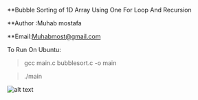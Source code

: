 **Bubble Sorting of 1D Array Using One For Loop And Recursion

**Author :Muhab mostafa

**Email:Muhabmost@gmail.com

To Run On Ubuntu:

> gcc main.c bubblesort.c -o main

> ./main

![alt text](https://raw.githubusercontent.com/mohabsamy0909/Bubble-Sorting-With-One-Loop/master/test.png)

